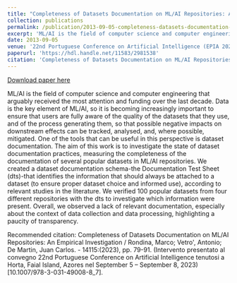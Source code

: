 ```yaml
---
title: "Completeness of Datasets Documentation on ML/AI Repositories: An Empirical Investigation"
collection: publications
permalink: /publication/2013-09-05-completeness-datasets-documentation-mlai-repositories
excerpt: 'ML/AI is the field of computer science and computer engineering that arguably received the most attention and funding over the last decade. Data is the key element of ML/AI, so it is becoming increasingly important to ensure that users are fully aware of the quality of the datasets that they use, and of the process generating them, so that possible negative impacts on downstream effects can be tracked, analysed, and, where possible, mitigated. One of the tools that can be useful in this perspective is dataset documentation. The aim of this work is to investigate the state of dataset documentation practices, measuring the completeness of the documentation of several popular datasets in ML/AI repositories. We created a dataset documentation schema-the Documentation Test Sheet (dts)-that identifies the information that should always be attached to a dataset (to ensure proper dataset choice and informed use), according to relevant studies in the literature. We verified 100 popular datasets from four different repositories with the dts to investigate which information were present. Overall, we observed a lack of relevant documentation, especially about the context of data collection and data processing, highlighting a paucity of transparency. '
date: 2013-09-05
venue: '22nd Portuguese Conference on Artificial Intelligence (EPIA 2023)'
paperurl: 'https://hdl.handle.net/11583/2981538'
citation: 'Completeness of Datasets Documentation on ML/AI Repositories: An Empirical Investigation / Rondina, Marco; Vetro&apos;, Antonio; De Martin, Juan Carlos. - 14115:(2023), pp. 79-91. (Intervento presentato al convegno 22nd Portuguese Conference on Artificial Intelligence tenutosi a Horta, Faial Island, Azores nel September 5 – September 8, 2023) [10.1007/978-3-031-49008-8_7].'
---
```


<a href='https://hdl.handle.net/11583/2981538'>Download paper here</a>

ML/AI is the field of computer science and computer engineering that arguably received the most attention and funding over the last decade. Data is the key element of ML/AI, so it is becoming increasingly important to ensure that users are fully aware of the quality of the datasets that they use, and of the process generating them, so that possible negative impacts on downstream effects can be tracked, analysed, and, where possible, mitigated. One of the tools that can be useful in this perspective is dataset documentation. The aim of this work is to investigate the state of dataset documentation practices, measuring the completeness of the documentation of several popular datasets in ML/AI repositories. We created a dataset documentation schema-the Documentation Test Sheet (dts)-that identifies the information that should always be attached to a dataset (to ensure proper dataset choice and informed use), according to relevant studies in the literature. We verified 100 popular datasets from four different repositories with the dts to investigate which information were present. Overall, we observed a lack of relevant documentation, especially about the context of data collection and data processing, highlighting a paucity of transparency. 

Recommended citation: Completeness of Datasets Documentation on ML/AI Repositories: An Empirical Investigation / Rondina, Marco; Vetro', Antonio; De Martin, Juan Carlos. - 14115:(2023), pp. 79-91. (Intervento presentato al convegno 22nd Portuguese Conference on Artificial Intelligence tenutosi a Horta, Faial Island, Azores nel September 5 – September 8, 2023) [10.1007/978-3-031-49008-8_7].